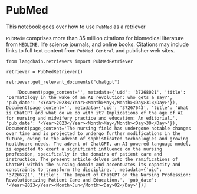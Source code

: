 PubMed
======

This notebook goes over how to use `PubMed` as a retriever

`PubMed®` comprises more than 35 million citations for biomedical literature from `MEDLINE`, life science journals, and online books. Citations may include links to full text content from `PubMed Central` and publisher web sites.

    from langchain.retrievers import PubMedRetriever

    retriever = PubMedRetriever()

    retriever.get_relevant_documents("chatgpt")

        [Document(page_content='', metadata={'uid': '37268021', 'title': 'Dermatology in the wake of an AI revolution: who gets a say?', 'pub_date': '<Year>2023</Year><Month>May</Month><Day>31</Day>'}),     Document(page_content='', metadata={'uid': '37267643', 'title': 'What is ChatGPT and what do we do with it? Implications of the age of AI for nursing and midwifery practice and education: An editorial.', 'pub_date': '<Year>2023</Year><Month>May</Month><Day>30</Day>'}),     Document(page_content='The nursing field has undergone notable changes over time and is projected to undergo further modifications in the future, owing to the advent of sophisticated technologies and growing healthcare needs. The advent of ChatGPT, an AI-powered language model, is expected to exert a significant influence on the nursing profession, specifically in the domains of patient care and instruction. The present article delves into the ramifications of ChatGPT within the nursing domain and accentuates its capacity and constraints to transform the discipline.', metadata={'uid': '37266721', 'title': 'The Impact of ChatGPT on the Nursing Profession: Revolutionizing Patient Care and Education.', 'pub_date': '<Year>2023</Year><Month>Jun</Month><Day>02</Day>'})]